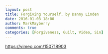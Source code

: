 ```yaml
---
layout: post
title: Forgiving Yourself, by Danny Linden
date: 2016-01-03 18:00
author: MarkMayberry
comments: true
categories: [Forgiveness, Guilt, Video, Sin]
---
```

https://vimeo.com/150718903
